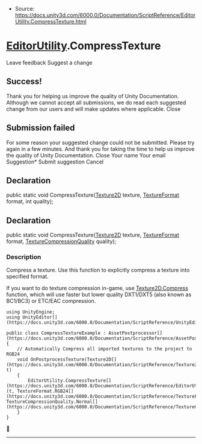 * Source: https://docs.unity3d.com/6000.0/Documentation/ScriptReference/EditorUtility.CompressTexture.html

#  [EditorUtility](https://docs.unity3d.com/6000.0/Documentation/ScriptReference/EditorUtility.html).CompressTexture
Leave feedback
Suggest a change
## Success!
Thank you for helping us improve the quality of Unity Documentation. Although we cannot accept all submissions, we do read each suggested change from our users and will make updates where applicable.
Close
## Submission failed
For some reason your suggested change could not be submitted. Please <a>try again</a> in a few minutes. And thank you for taking the time to help us improve the quality of Unity Documentation.
Close
Your name Your email Suggestion* Submit suggestion
Cancel
## Declaration
public static void CompressTexture([Texture2D](https://docs.unity3d.com/6000.0/Documentation/ScriptReference/Texture2D.html) texture, [TextureFormat](https://docs.unity3d.com/6000.0/Documentation/ScriptReference/TextureFormat.html) format, int quality); 
## Declaration
public static void CompressTexture([Texture2D](https://docs.unity3d.com/6000.0/Documentation/ScriptReference/Texture2D.html) texture, [TextureFormat](https://docs.unity3d.com/6000.0/Documentation/ScriptReference/TextureFormat.html) format, [TextureCompressionQuality](https://docs.unity3d.com/6000.0/Documentation/ScriptReference/TextureCompressionQuality.html) quality); 
### Description
Compress a texture.
Use this function to explicitly compress a texture into specified format.  
  
If you want to do texture compression in-game, use [Texture2D.Compress](https://docs.unity3d.com/6000.0/Documentation/ScriptReference/Texture2D.Compress.html) function, which will use faster but lower quality DXT1/DXT5 (also known as BC1/BC3) or ETC/EAC compression.
```
using UnityEngine;
using UnityEditor[](https://docs.unity3d.com/6000.0/Documentation/ScriptReference/UnityEditor.html);  
  
public class CompressTextureExample : AssetPostprocessor[](https://docs.unity3d.com/6000.0/Documentation/ScriptReference/AssetPostprocessor.html)
{
    // Automatically Compress all imported textures to the project to RGB24
    void OnPostprocessTexture(Texture2D[](https://docs.unity3d.com/6000.0/Documentation/ScriptReference/Texture2D.html) t)
    {
        EditorUtility.CompressTexture[](https://docs.unity3d.com/6000.0/Documentation/ScriptReference/EditorUtility.CompressTexture.html)(t, TextureFormat.RGB24[](https://docs.unity3d.com/6000.0/Documentation/ScriptReference/TextureFormat.RGB24.html), TextureCompressionQuality.Normal[](https://docs.unity3d.com/6000.0/Documentation/ScriptReference/TextureCompressionQuality.Normal.html));
    }
}

```

* * *
